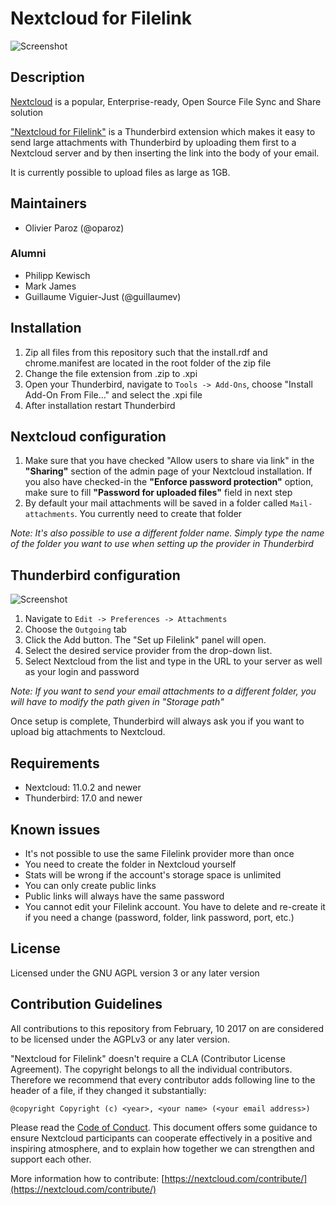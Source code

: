 # Nextcloud for Filelink

![Screenshot](https://raw.githubusercontent.com/nextcloud/nextcloud-filelink/master/build/screenshots/configured.jpg)

## Description

[Nextcloud](https://nextcloud.com) is a popular, Enterprise-ready, Open Source File Sync and Share solution

["Nextcloud for Filelink"](https://github.com/nextcloud/nextcloud-filelink) is a Thunderbird extension which makes it easy to send large attachments with Thunderbird by uploading them first to a Nextcloud server and by then inserting the link into the body of your email.

It is currently possible to upload files as large as 1GB.

## Maintainers

* Olivier Paroz (@oparoz)

### Alumni

* Philipp Kewisch
* Mark James
* Guillaume Viguier-Just (@guillaumev)

## Installation

1. Zip all files from this repository such that the install.rdf and chrome.manifest are located in the root folder of the zip file
1. Change the file extension from .zip to .xpi
1. Open your Thunderbird, navigate to `Tools -> Add-Ons`, choose "Install Add-On From File..." and select the .xpi file
1. After installation restart Thunderbird

## Nextcloud configuration

1. Make sure that you have checked "Allow users to share via link" in the **"Sharing"** section of the admin page of your Nextcloud installation. If you also have checked-in the **"Enforce password protection"** option, make sure to fill **"Password for uploaded files"** field in next step
1. By default your mail attachments will be saved in a folder called `Mail-attachments`. You currently need to create that folder

*Note: It's also possible to use a different folder name. Simply type the name of the folder you want to use when setting up the provider in Thunderbird*

## Thunderbird configuration

![Screenshot](https://raw.githubusercontent.com/nextcloud/nextcloud-filelink/master/build/screenshots/setup.jpg)

1. Navigate to `Edit -> Preferences -> Attachments` 
1. Choose the `Outgoing` tab
1. Click the Add button. The "Set up Filelink" panel will open.
1. Select the desired service provider from the drop-down list.
1. Select Nextcloud from the list and type in the URL to your server as well as your login and password

*Note: If you want to send your email attachments to a different folder, you will have to modify the path given in "Storage path"*

Once setup is complete, Thunderbird will always ask you if you want to upload big attachments to Nextcloud.

## Requirements

* Nextcloud: 11.0.2 and newer
* Thunderbird: 17.0 and newer

## Known issues

* It's not possible to use the same Filelink provider more than once
* You need to create the folder in Nextcloud yourself
* Stats will be wrong if the account's storage space is unlimited
* You can only create public links
* Public links will always have the same password
* You cannot edit your Filelink account. You have to delete and re-create it if you need a change (password, folder, link password, port, etc.)

## License

Licensed under the GNU AGPL version 3 or any later version

## Contribution Guidelines

All contributions to this repository from February, 10 2017 on are considered to be
licensed under the AGPLv3 or any later version.

"Nextcloud for Filelink" doesn't require a CLA (Contributor License Agreement).
The copyright belongs to all the individual contributors. Therefore we recommend
that every contributor adds following line to the header of a file, if they
changed it substantially:

```
@copyright Copyright (c) <year>, <your name> (<your email address>)
```

Please read the [Code of Conduct](https://nextcloud.com/community/code-of-conduct/). This document offers some guidance to ensure Nextcloud participants can cooperate effectively in a positive and inspiring atmosphere, and to explain how together we can strengthen and support each other.

More information how to contribute: [https://nextcloud.com/contribute/](https://nextcloud.com/contribute/)